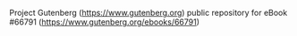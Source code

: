 Project Gutenberg (https://www.gutenberg.org) public repository for
eBook #66791 (https://www.gutenberg.org/ebooks/66791)
